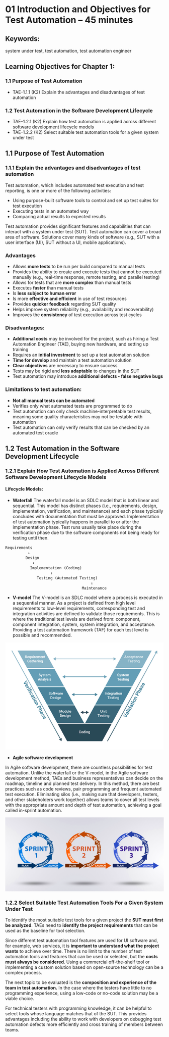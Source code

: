 # 01 Introduction and Objectives for Test Automation – 45 minutes

## Keywords:
system under test, test automation, test automation engineer

## Learning Objectives for Chapter 1:
### 1.1 Purpose of Test Automation
- TAE-1.1.1 (K2) Explain the advantages and disadvantages of test automation
### 1.2 Test Automation in the Software Development Lifecycle
- TAE-1.2.1 (K2) Explain how test automation is applied across different software development lifecycle
models
- TAE-1.2.2 (K2) Select suitable test automation tools for a given system under test

## 1.1 Purpose of Test Automation
### 1.1.1 Explain the advantages and disadvantages of test automation

Test automation, which includes automated test execution and test reporting, is one or more of the following
activities:

-  Using purpose-built software tools to control and set up test suites for test execution
- Executing tests in an automated way
- Comparing actual results to expected results

Test automation provides significant features and capabilities that can interact with a system under test
(SUT). Test automation can cover a broad area of software. Solutions cover many kinds of software (e.g.,
SUT with a user interface (UI), SUT without a UI, mobile applications).

### Advantages
- Allows **more tests** to be run per build compared to manual tests
- Provides the ability to create and execute tests that cannot be executed manually (e.g., real-time response, remote testing, and parallel testing)
- Allows for tests that are **more complex** than manual tests
- Executes **faster** than manual tests
- Is **less subject to human error**
- Is more **effective and efficient** in use of test resources
- Provides **quicker feedback** regarding SUT quality
- Helps improve system reliability (e.g., availability and recoverability)
- Improves the **consistency** of test execution across test cycles

### Disadvantages:
- **Additional costs** may be involved for the project, such as hiring a Test Automation Engineer (TAE), buying new hardware, and setting up training
- Requires an **initial investment** to set up a test automation solution
- **Time for develop** and maintain a test automation solution
- **Clear objectives** are necessary to ensure success
- Tests may be rigid and **less adaptable** to changes in the SUT
- Test automation may introduce **additional defects - false negative bugs**

### Limitations to test automation:
- **Not all manual tests can be automated**
- Verifies only what automated tests are programmed to do
- Test automation can only check machine-interpretable test results, meaning some quality characteristics may not be testable with automation
- Test automation can only verify results that can be checked by an automated test oracle

## 1.2 Test Automation in the Software Development Lifecycle
### 1.2.1 Explain How Test Automation is Applied Across Different Software Development Lifecycle Models

#### Lifecycle Models:

- **Waterfall**
The waterfall model is an SDLC model that is both linear and sequential. This model has distinct phases
(i.e., requirements, design, implementation, verification, and maintenance) and each phase typically
concludes with documentation that must be approved. Implementation of test automation typically happens
in parallel to or after the implementation phase. Test runs usually take place during the verification phase
due to the software components not being ready for testing until then.

```
Requirements
          ↓
         Design
            ↓
           Implementation (Coding)
                    ↓
              Testing (Automated Testing)
                                      ↓
                                  Maintenance

```

- **V-model**
The V-model is an SDLC model where a process is executed in a sequential manner. As a project is defined
from high level requirements to low-level requirements, corresponding test and integration activities are
defined to validate those requirements. This is where the traditional test levels are derived from: component,
component integration, system, system integration, and acceptance.
Providing a test automation framework (TAF) for each test level is possible and recommended.

![alt text](images/images01/image-1.png)

- **Agile software development**

In Agile software development, there are countless possibilities for test automation. Unlike the waterfall or
the V-model, in the Agile software development method, TAEs and business representatives can decide
on the roadmap, timeline and planned test delivery. In this method, there are best practices such as code
reviews, pair programming and frequent automated test execution. Eliminating silos (i.e., making sure that
developers, testers, and other stakeholders work together) allows teams to cover all test levels with the
appropriate amount and depth of test automation, achieving a goal called in-sprint automation.

![alt text](images/images01/agile.png)

### 1.2.2 Select Suitable Test Automation Tools For a Given System Under Test

To identify the most suitable test tools for a given project the **SUT must first be analyzed**. TAEs need to **identify the project requirements** that can be used as the baseline for tool selection.

Since different test automation tool features are used for UI software and, for example, web services, it is
**important to understand what the project wants** to achieve over time. There is no limit to the number of test
automation tools and features that can be used or selected, but the **costs must always be considered**. Using
a commercial off-the-shelf tool or implementing a custom solution based on open-source technology can
be a complex process.

The next topic to be evaluated is the **composition and experience of the team in test automation.** In the
case where the testers have little to no programming experience, using a low-code or no-code solution may
be a viable choice.

For technical testers with programming knowledge, it can be helpful to select tools whose language matches that of the SUT. This provides advantages including the ability to work with developers on debugging test automation defects more efficiently and cross training of members between teams.
